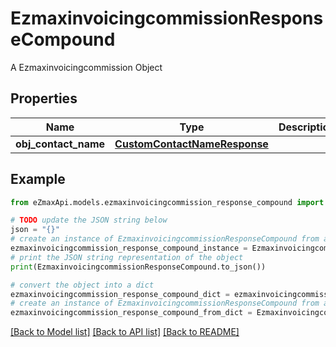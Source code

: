 # EzmaxinvoicingcommissionResponseCompound

A Ezmaxinvoicingcommission Object

## Properties

Name | Type | Description | Notes
------------ | ------------- | ------------- | -------------
**obj_contact_name** | [**CustomContactNameResponse**](CustomContactNameResponse.md) |  | [optional] 

## Example

```python
from eZmaxApi.models.ezmaxinvoicingcommission_response_compound import EzmaxinvoicingcommissionResponseCompound

# TODO update the JSON string below
json = "{}"
# create an instance of EzmaxinvoicingcommissionResponseCompound from a JSON string
ezmaxinvoicingcommission_response_compound_instance = EzmaxinvoicingcommissionResponseCompound.from_json(json)
# print the JSON string representation of the object
print(EzmaxinvoicingcommissionResponseCompound.to_json())

# convert the object into a dict
ezmaxinvoicingcommission_response_compound_dict = ezmaxinvoicingcommission_response_compound_instance.to_dict()
# create an instance of EzmaxinvoicingcommissionResponseCompound from a dict
ezmaxinvoicingcommission_response_compound_from_dict = EzmaxinvoicingcommissionResponseCompound.from_dict(ezmaxinvoicingcommission_response_compound_dict)
```
[[Back to Model list]](../README.md#documentation-for-models) [[Back to API list]](../README.md#documentation-for-api-endpoints) [[Back to README]](../README.md)


